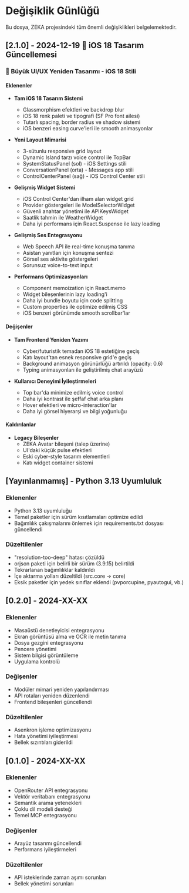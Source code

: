 # Değişiklik Günlüğü

Bu dosya, ZEKA projesindeki tüm önemli değişiklikleri belgelemektedir.

## [2.1.0] - 2024-12-19 🎨 iOS 18 Tasarım Güncellemesi

### 🎨 Büyük UI/UX Yeniden Tasarımı - iOS 18 Stili

#### Eklenenler
- **Tam iOS 18 Tasarım Sistemi**
  - Glassmorphism efektleri ve backdrop blur
  - iOS 18 renk paleti ve tipografi (SF Pro font ailesi)
  - Tutarlı spacing, border radius ve shadow sistemi
  - iOS benzeri easing curve'leri ile smooth animasyonlar

- **Yeni Layout Mimarisi**
  - 3-sütunlu responsive grid layout
  - Dynamic Island tarzı voice control ile TopBar
  - SystemStatusPanel (sol) - iOS Settings stili
  - ConversationPanel (orta) - Messages app stili
  - ControlCenterPanel (sağ) - iOS Control Center stili

- **Gelişmiş Widget Sistemi**
  - iOS Control Center'dan ilham alan widget grid
  - Provider göstergeleri ile ModelSelectorWidget
  - Güvenli anahtar yönetimi ile APIKeysWidget
  - Saatlik tahmin ile WeatherWidget
  - Daha iyi performans için React.Suspense ile lazy loading

- **Gelişmiş Ses Entegrasyonu**
  - Web Speech API ile real-time konuşma tanıma
  - Asistan yanıtları için konuşma sentezi
  - Görsel ses aktivite göstergeleri
  - Sorunsuz voice-to-text input

- **Performans Optimizasyonları**
  - Component memoization için React.memo
  - Widget bileşenlerinin lazy loading'i
  - Daha iyi bundle boyutu için code splitting
  - Custom properties ile optimize edilmiş CSS
  - iOS benzeri görünümde smooth scrollbar'lar

#### Değişenler
- **Tam Frontend Yeniden Yazımı**
  - Cyber/futuristik temadan iOS 18 estetiğine geçiş
  - Katı layout'tan esnek responsive grid'e geçiş
  - Background animasyon görünürlüğü artırıldı (opacity: 0.6)
  - Typing animasyonları ile geliştirilmiş chat arayüzü

- **Kullanıcı Deneyimi İyileştirmeleri**
  - Top bar'da minimize edilmiş voice control
  - Daha iyi kontrast ile şeffaf chat arka planı
  - Hover efektleri ve micro-interaction'lar
  - Daha iyi görsel hiyerarşi ve bilgi yoğunluğu

#### Kaldırılanlar
- **Legacy Bileşenler**
  - ZEKA Avatar bileşeni (talep üzerine)
  - UI'daki küçük pulse efektleri
  - Eski cyber-style tasarım elementleri
  - Katı widget container sistemi

## [Yayınlanmamış] - Python 3.13 Uyumluluk

### Eklenenler
- Python 3.13 uyumluluğu
- Temel paketler için sürüm kısıtlamaları optimize edildi
- Bağımlılık çakışmalarını önlemek için requirements.txt dosyası güncellendi

### Düzeltilenler
- "resolution-too-deep" hatası çözüldü
- orjson paketi için belirli bir sürüm (3.9.15) belirtildi
- Tekrarlanan bağımlılıklar kaldırıldı
- İçe aktarma yolları düzeltildi (src.core -> core)
- Eksik paketler için yedek sınıflar eklendi (pvporcupine, pyautogui, vb.)

## [0.2.0] - 2024-XX-XX

### Eklenenler
- Masaüstü denetleyicisi entegrasyonu
- Ekran görüntüsü alma ve OCR ile metin tanıma
- Dosya gezgini entegrasyonu
- Pencere yönetimi
- Sistem bilgisi görüntüleme
- Uygulama kontrolü

### Değişenler
- Modüler mimari yeniden yapılandırması
- API rotaları yeniden düzenlendi
- Frontend bileşenleri güncellendi

### Düzeltilenler
- Asenkron işleme optimizasyonu
- Hata yönetimi iyileştirmesi
- Bellek sızıntıları giderildi

## [0.1.0] - 2024-XX-XX

### Eklenenler
- OpenRouter API entegrasyonu
- Vektör veritabanı entegrasyonu
- Semantik arama yetenekleri
- Çoklu dil modeli desteği
- Temel MCP entegrasyonu

### Değişenler
- Arayüz tasarımı güncellendi
- Performans iyileştirmeleri

### Düzeltilenler
- API isteklerinde zaman aşımı sorunları
- Bellek yönetimi sorunları
